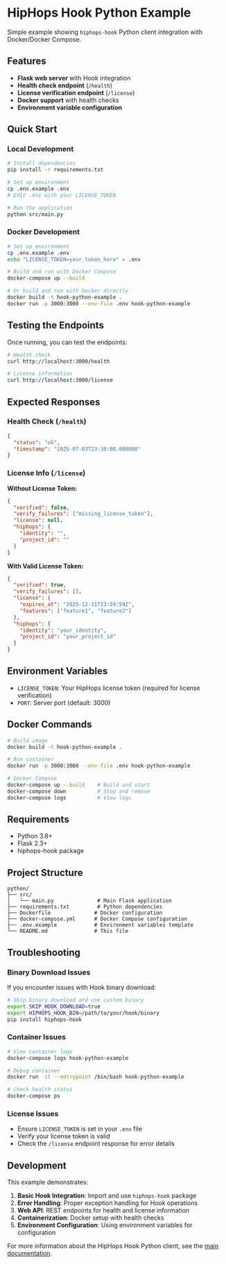 # HipHops Hook Python Example

Simple example showing `hiphops-hook` Python client integration with Docker/Docker Compose.

## Features

- **Flask web server** with Hook integration
- **Health check endpoint** (`/health`)
- **License verification endpoint** (`/license`)
- **Docker support** with health checks
- **Environment variable configuration**

## Quick Start

### Local Development

```bash
# Install dependencies
pip install -r requirements.txt

# Set up environment
cp .env.example .env
# Edit .env with your LICENSE_TOKEN

# Run the application
python src/main.py
```

### Docker Development

```bash
# Set up environment
cp .env.example .env
echo "LICENSE_TOKEN=your_token_here" > .env

# Build and run with Docker Compose
docker-compose up --build

# Or build and run with Docker directly
docker build -t hook-python-example .
docker run -p 3000:3000 --env-file .env hook-python-example
```

## Testing the Endpoints

Once running, you can test the endpoints:

```bash
# Health check
curl http://localhost:3000/health

# License information
curl http://localhost:3000/license
```

## Expected Responses

### Health Check (`/health`)
```json
{
  "status": "ok",
  "timestamp": "2025-07-03T23:30:00.000000"
}
```

### License Info (`/license`)

**Without License Token:**
```json
{
  "verified": false,
  "verify_failures": ["missing_license_token"],
  "license": null,
  "hiphops": {
    "identity": "",
    "project_id": ""
  }
}
```

**With Valid License Token:**
```json
{
  "verified": true,
  "verify_failures": [],
  "license": {
    "expires_at": "2025-12-31T23:59:59Z",
    "features": ["feature1", "feature2"]
  },
  "hiphops": {
    "identity": "your_identity",
    "project_id": "your_project_id"
  }
}
```

## Environment Variables

- `LICENSE_TOKEN`: Your HipHops license token (required for license verification)
- `PORT`: Server port (default: 3000)

## Docker Commands

```bash
# Build image
docker build -t hook-python-example .

# Run container
docker run -p 3000:3000 --env-file .env hook-python-example

# Docker Compose
docker-compose up --build    # Build and start
docker-compose down          # Stop and remove
docker-compose logs          # View logs
```

## Requirements

- Python 3.8+
- Flask 2.3+
- hiphops-hook package

## Project Structure

```
python/
├── src/
│   └── main.py              # Main Flask application
├── requirements.txt         # Python dependencies
├── Dockerfile              # Docker configuration
├── docker-compose.yml      # Docker Compose configuration
├── .env.example            # Environment variables template
└── README.md               # This file
```

## Troubleshooting

### Binary Download Issues

If you encounter issues with Hook binary download:

```bash
# Skip binary download and use custom binary
export SKIP_HOOK_DOWNLOAD=true
export HIPHOPS_HOOK_BIN=/path/to/your/hook/binary
pip install hiphops-hook
```

### Container Issues

```bash
# View container logs
docker-compose logs hook-python-example

# Debug container
docker run -it --entrypoint /bin/bash hook-python-example

# Check health status
docker-compose ps
```

### License Issues

- Ensure `LICENSE_TOKEN` is set in your `.env` file
- Verify your license token is valid
- Check the `/license` endpoint response for error details

## Development

This example demonstrates:

1. **Basic Hook Integration**: Import and use `hiphops-hook` package
2. **Error Handling**: Proper exception handling for Hook operations  
3. **Web API**: REST endpoints for health and license information
4. **Containerization**: Docker setup with health checks
5. **Environment Configuration**: Using environment variables for configuration

For more information about the HipHops Hook Python client, see the [main documentation](../../clients/python/README.md).